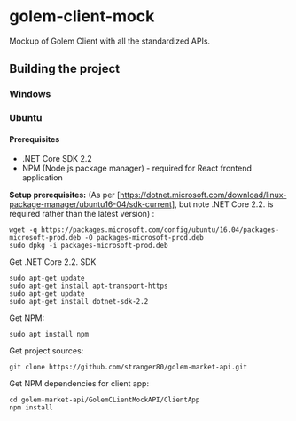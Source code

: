 # golem-client-mock
Mockup of Golem Client with all the standardized APIs.

## Building the project
### Windows
### Ubuntu
#### Prerequisites
- .NET Core SDK 2.2
- NPM (Node.js package manager) - required for React frontend application

**Setup prerequisites:**
(As per [https://dotnet.microsoft.com/download/linux-package-manager/ubuntu16-04/sdk-current], but note .NET Core 2.2. is required rather than the latest version) :

```
wget -q https://packages.microsoft.com/config/ubuntu/16.04/packages-microsoft-prod.deb -O packages-microsoft-prod.deb
sudo dpkg -i packages-microsoft-prod.deb
```

Get .NET Core 2.2. SDK

```
sudo apt-get update
sudo apt-get install apt-transport-https
sudo apt-get update
sudo apt-get install dotnet-sdk-2.2
```

Get NPM:

```
sudo apt install npm
```

Get project sources:
```
git clone https://github.com/stranger80/golem-market-api.git
```

Get NPM dependencies for client app:
```
cd golem-market-api/GolemCLientMockAPI/ClientApp
npm install
```


